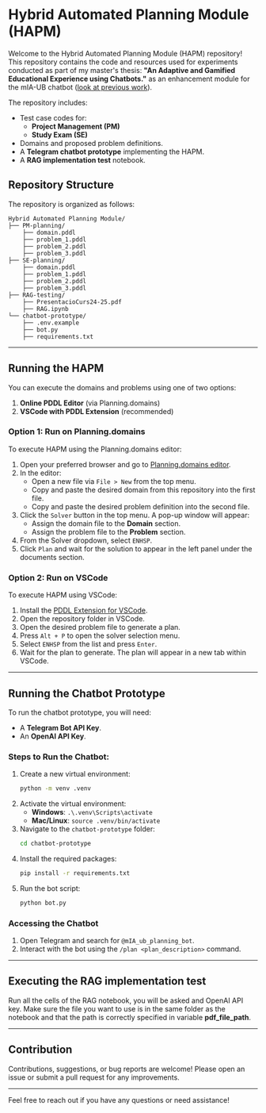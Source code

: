 # Hybrid Automated Planning Module (HAPM)

Welcome to the Hybrid Automated Planning Module (HAPM) repository! This repository contains the code and resources used for experiments conducted as part of my master's thesis: **"An Adaptive and Gamified Educational Experience using Chatbots."** as an enhancement module for the mIA-UB chatbot ([look at previous work](https://diposit.ub.edu/dspace/handle/2445/201894)).

The repository includes:
- Test case codes for:
  - **Project Management (PM)**
  - **Study Exam (SE)**
- Domains and proposed problem definitions.
- A **Telegram chatbot prototype** implementing the HAPM.
- A **RAG implementation test** notebook.

## Repository Structure
The repository is organized as follows:
```
Hybrid Automated Planning Module/
├── PM-planning/
    ├── domain.pddl
    ├── problem_1.pddl
    ├── problem_2.pddl
    ├── problem_3.pddl
├── SE-planning/
    ├── domain.pddl
    ├── problem_1.pddl
    ├── problem_2.pddl
    ├── problem_3.pddl
├── RAG-testing/
    ├── PresentacioCurs24-25.pdf
    ├── RAG.ipynb
└── chatbot-prototype/
    ├── .env.example
    ├── bot.py
    ├── requirements.txt
```

---

## Running the HAPM
You can execute the domains and problems using one of two options:
1. **Online PDDL Editor** (via Planning.domains)
2. **VSCode with PDDL Extension** (recommended)

### Option 1: Run on Planning.domains
To execute HAPM using the Planning.domains editor:
1. Open your preferred browser and go to [Planning.domains editor](https://editor.planning.domains/#).
2. In the editor:
   - Open a new file via `File > New` from the top menu.
   - Copy and paste the desired domain from this repository into the first file.
   - Copy and paste the desired problem definition into the second file.
3. Click the `Solver` button in the top menu. A pop-up window will appear:
   - Assign the domain file to the **Domain** section.
   - Assign the problem file to the **Problem** section.
4. From the Solver dropdown, select `ENHSP`.
5. Click `Plan` and wait for the solution to appear in the left panel under the documents section.

### Option 2: Run on VSCode
To execute HAPM using VSCode:
1. Install the [PDDL Extension for VSCode](https://marketplace.visualstudio.com/items?itemName=jan-dolejsi.pddl).
2. Open the repository folder in VSCode.
3. Open the desired problem file to generate a plan.
4. Press `Alt + P` to open the solver selection menu.
5. Select `ENHSP` from the list and press `Enter`.
6. Wait for the plan to generate. The plan will appear in a new tab within VSCode.

---

## Running the Chatbot Prototype
To run the chatbot prototype, you will need:
- A **Telegram Bot API Key**.
- An **OpenAI API Key**.

### Steps to Run the Chatbot:
1. Create a new virtual environment:
   ```bash
   python -m venv .venv
   ```
2. Activate the virtual environment:
   - **Windows**: `.\.venv\Scripts\activate`
   - **Mac/Linux**: `source .venv/bin/activate`
3. Navigate to the `chatbot-prototype` folder:
   ```bash
   cd chatbot-prototype
   ```
4. Install the required packages:
   ```bash
   pip install -r requirements.txt
   ```
5. Run the bot script:
   ```bash
   python bot.py
   ```

### Accessing the Chatbot
1. Open Telegram and search for `@mIA_ub_planning_bot`.
2. Interact with the bot using the `/plan <plan_description>` command.

---
## Executing the RAG implementation test
Run all the cells of the RAG notebook, you will be asked and OpenAI API key. Make sure the file you want to use is in the same folder as the notebook and that the path is correctly specified in variable **pdf_file_path**.

---

## Contribution
Contributions, suggestions, or bug reports are welcome! Please open an issue or submit a pull request for any improvements.

---

Feel free to reach out if you have any questions or need assistance!